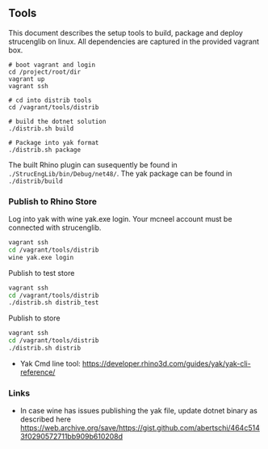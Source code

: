 ## Tools

This document describes the setup tools to build, package and deploy strucenglib
on linux. All dependencies are captured in the provided vagrant box.

```
# boot vagrant and login
cd /project/root/dir
vagrant up
vagrant ssh

# cd into distrib tools
cd /vagrant/tools/distrib

# build the dotnet solution
./distrib.sh build

# Package into yak format
./distrib.sh package
```
The built Rhino plugin can susequently be found in `./StrucEngLib/bin/Debug/net48/`.
The yak package can be found in `./distrib/build`

### Publish to Rhino Store
Log into yak with wine yak.exe login. Your mcneel account must be connected with
strucenglib.

```sh
vagrant ssh
cd /vagrant/tools/distrib
wine yak.exe login
```

Publish to test store
```sh
vagrant ssh
cd /vagrant/tools/distrib
./distrib.sh distrib_test
```

Publish to store
```sh
vagrant ssh
cd /vagrant/tools/distrib
./distrib.sh distrib
```

- Yak Cmd line tool: https://developer.rhino3d.com/guides/yak/yak-cli-reference/


### Links
- In case wine has issues publishing the yak file, update dotnet binary as described here
https://web.archive.org/save/https://gist.github.com/abertschi/464c5143f0290572711bb909b610208d
